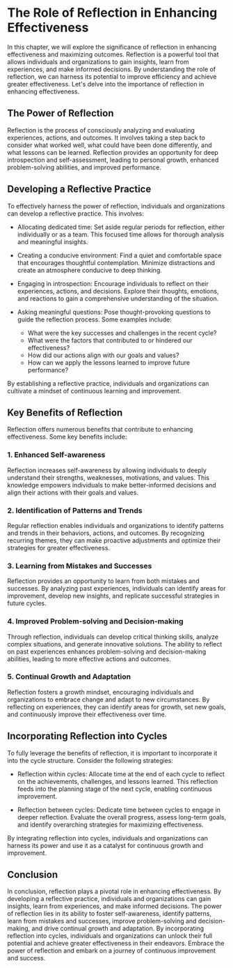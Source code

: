 The Role of Reflection in Enhancing Effectiveness
============================================================

In this chapter, we will explore the significance of reflection in enhancing effectiveness and maximizing outcomes. Reflection is a powerful tool that allows individuals and organizations to gain insights, learn from experiences, and make informed decisions. By understanding the role of reflection, we can harness its potential to improve efficiency and achieve greater effectiveness. Let's delve into the importance of reflection in enhancing effectiveness.

The Power of Reflection
-----------------------

Reflection is the process of consciously analyzing and evaluating experiences, actions, and outcomes. It involves taking a step back to consider what worked well, what could have been done differently, and what lessons can be learned. Reflection provides an opportunity for deep introspection and self-assessment, leading to personal growth, enhanced problem-solving abilities, and improved performance.

Developing a Reflective Practice
--------------------------------

To effectively harness the power of reflection, individuals and organizations can develop a reflective practice. This involves:

* Allocating dedicated time: Set aside regular periods for reflection, either individually or as a team. This focused time allows for thorough analysis and meaningful insights.

* Creating a conducive environment: Find a quiet and comfortable space that encourages thoughtful contemplation. Minimize distractions and create an atmosphere conducive to deep thinking.

* Engaging in introspection: Encourage individuals to reflect on their experiences, actions, and decisions. Explore their thoughts, emotions, and reactions to gain a comprehensive understanding of the situation.

* Asking meaningful questions: Pose thought-provoking questions to guide the reflection process. Some examples include:

  * What were the key successes and challenges in the recent cycle?
  * What were the factors that contributed to or hindered our effectiveness?
  * How did our actions align with our goals and values?
  * How can we apply the lessons learned to improve future performance?

By establishing a reflective practice, individuals and organizations can cultivate a mindset of continuous learning and improvement.

Key Benefits of Reflection
--------------------------

Reflection offers numerous benefits that contribute to enhancing effectiveness. Some key benefits include:

### 1. Enhanced Self-awareness

Reflection increases self-awareness by allowing individuals to deeply understand their strengths, weaknesses, motivations, and values. This knowledge empowers individuals to make better-informed decisions and align their actions with their goals and values.

### 2. Identification of Patterns and Trends

Regular reflection enables individuals and organizations to identify patterns and trends in their behaviors, actions, and outcomes. By recognizing recurring themes, they can make proactive adjustments and optimize their strategies for greater effectiveness.

### 3. Learning from Mistakes and Successes

Reflection provides an opportunity to learn from both mistakes and successes. By analyzing past experiences, individuals can identify areas for improvement, develop new insights, and replicate successful strategies in future cycles.

### 4. Improved Problem-solving and Decision-making

Through reflection, individuals can develop critical thinking skills, analyze complex situations, and generate innovative solutions. The ability to reflect on past experiences enhances problem-solving and decision-making abilities, leading to more effective actions and outcomes.

### 5. Continual Growth and Adaptation

Reflection fosters a growth mindset, encouraging individuals and organizations to embrace change and adapt to new circumstances. By reflecting on experiences, they can identify areas for growth, set new goals, and continuously improve their effectiveness over time.

Incorporating Reflection into Cycles
------------------------------------

To fully leverage the benefits of reflection, it is important to incorporate it into the cycle structure. Consider the following strategies:

* Reflection within cycles: Allocate time at the end of each cycle to reflect on the achievements, challenges, and lessons learned. This reflection feeds into the planning stage of the next cycle, enabling continuous improvement.

* Reflection between cycles: Dedicate time between cycles to engage in deeper reflection. Evaluate the overall progress, assess long-term goals, and identify overarching strategies for maximizing effectiveness.

By integrating reflection into cycles, individuals and organizations can harness its power and use it as a catalyst for continuous growth and improvement.

Conclusion
----------

In conclusion, reflection plays a pivotal role in enhancing effectiveness. By developing a reflective practice, individuals and organizations can gain insights, learn from experiences, and make informed decisions. The power of reflection lies in its ability to foster self-awareness, identify patterns, learn from mistakes and successes, improve problem-solving and decision-making, and drive continual growth and adaptation. By incorporating reflection into cycles, individuals and organizations can unlock their full potential and achieve greater effectiveness in their endeavors. Embrace the power of reflection and embark on a journey of continuous improvement and success.
